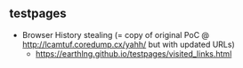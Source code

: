 ## testpages

* Browser History stealing (= copy of original PoC @ http://lcamtuf.coredump.cx/yahh/ but with updated URLs)
  * https://earthlng.github.io/testpages/visited_links.html
